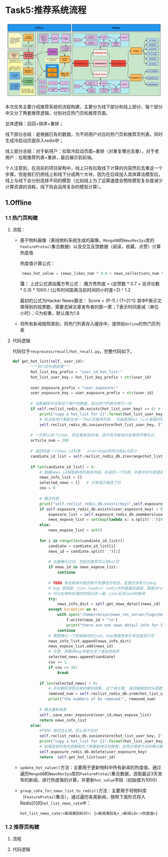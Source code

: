 # Task5:推荐系统流程

![](material/ch1-overview.png)

本次任务主要介绍推荐系统的流程构建，主要分为线下部分和线上部分，每个部分中又分了两套推荐逻辑，分别对应热门页和推荐页面。

总体逻辑：召回+排序+重排；

线下部分总结：是根据已有的数据，为不同用户对应的热门页和推荐页列表。同时生成冷启动页面存入redis中；

线上部分总结：对于新用户：拉取冷启动页面+重排（对重复曝光去重），对于老用户：拉取推荐列表+重排，最后展示到前端。

个人注意到，在目前的项目架构中，线上只有拉取线下计算的内容然后去重这一个步骤。但是我们仍把线上和线下分成两个大块，因为在后续加入具体算法模型后，线上与线下会分别选择不同的模型（比如线上为了运算速度会牺牲模型复杂度减少计算资源的消耗，线下则会运用复杂的模型计算）。

## 1.Offline

### 1.1 热门页构建

1. 流程：

   - 基于物料画像（离线物料系统生成的画像，`MongoDB`的`NewsRecSys`库的`FeatureProtail`集合数据）以及交互反馈数据（阅读，收藏，点赞）计算热度值

     热度值计算公式：

     ```python
     `news_hot_value = (news_likes_num * 0.6 + news_collections_num * 0.3 + news_read_num * 0.1) * 10 / (1 + time_hour_diff / 72)
     
     ```

     **注：** 上述公式源自魔方秀公式： 魔方秀热度 = (总赞数 * 0.7 + 总评论数 * 0.3) * 1000 / (公布时间距离当前时间的小时差+2) ^ 1.2

     最初的公式为Hacker News算法： Score = (P-1) / (T+2)^G 其中P表示文章得到的投票数，需要去掉文章发布者的那一票；T表示时间衰减（单位小时）；G为权重，默认值为1.8

   - 将所有新闻按照类别，将热门列表存入缓存中，提供给`Online`的热门页列表

2. 代码逻辑

   代码位于`recprocess/recall/hot_recall.py`。完整代码如下。

    ```python
    def get_hot_list(self, user_id):
            """热门页列表结果"""
            hot_list_key_prefix = "user_id_hot_list:"
            hot_list_user_key = hot_list_key_prefix + str(user_id)
    
            user_exposure_prefix = "user_exposure:"
            user_exposure_key = user_exposure_prefix + str(user_id)
    
            # 当数据库中没有这个用户的数据，就从热门列表中拷贝一份 
            if self.reclist_redis_db.exists(hot_list_user_key) == 0: # 存在返回1，不存在返回0
                print("copy a hot_list for {}".format(hot_list_user_key))
                # 给当前用户重新生成一个hot页推荐列表， 也就是把hot_list里面的列表复制一份给当前user， key换成user_id
                self.reclist_redis_db.zunionstore(hot_list_user_key, ["hot_list"])
    
            # 一页默认10个item, 但这里候选20条，因为有可能有的在推荐页曝光过
            article_num = 200
    
            # 返回的是一个news_id列表   zrevrange排序分值从大到小
            candiate_id_list = self.reclist_redis_db.zrevrange(hot_list_user_key, 0, article_num-1)
    
            if len(candiate_id_list) > 0:
                # 根据news_id获取新闻的具体内容，并返回一个列表，列表中的元素是按照顺序展示的新闻信息字典
                news_info_list = []
                selected_news = []   # 记录真正被选了的
                cou = 0
    
                # 曝光列表
                print("self.reclist_redis_db.exists(key)",self.exposure_redis_db.exists(user_exposure_key))
                if self.exposure_redis_db.exists(user_exposure_key) > 0:
                    exposure_list = self.exposure_redis_db.smembers(user_exposure_key)
                    news_expose_list = set(map(lambda x: x.split(':')[0], exposure_list))
                else:
                    news_expose_list = set()
    
                for i in range(len(candiate_id_list)):
                    candiate = candiate_id_list[i]
                    news_id = candiate.split('_')[1]
    
                    # 去重曝光过的，包括在推荐页以及hot页
                    if news_id in news_expose_list:
                        continue
    
                    # TODO 有些新闻可能获取不到静态的信息，这里应该有什么bug
                    # bug 原因是，json.loads() redis中的数据会报错，需要对redis中的数据进行处理
                    # 可以在物料处理的时候过滤一遍，json无法load的新闻
                    try:
                        news_info_dict = self.get_news_detail(news_id)
                    except Exception as e:
                        with open("/home/recsys/news_rec_server/logs/news_bad_cases.log", "a+") as f:
                            f.write(news_id + "\n")
                            print("there are not news detail info for {}".format(news_id))
                        continue
                    # 需要确认一下前端接收的json，key需要是单引号还是双引号
                    news_info_list.append(news_info_dict)
                    news_expose_list.add(news_id)
                    # 注意，原数的key中是包含了类别信息的
                    selected_news.append(candiate)
                    cou += 1
                    if cou == 10:
                        break
                
                if len(selected_news) > 0:
                    # 手动删除读取出来的缓存结果, 这个很关键, 返回被删除的元素数量，用来检测是否被真的被删除了
                    removed_num = self.reclist_redis_db.zrem(hot_list_user_key, *selected_news)
                    print("the numbers of be removed:", removed_num)
    
                # 曝光重新落表
                self._save_user_exposure(user_id,news_expose_list)
                return news_info_list 
            else:
                #TODO 临时这么做，这么做不太好
                self.reclist_redis_db.zunionstore(hot_list_user_key, ["hot_list"])
                print("copy a hot_list for {}".format(hot_list_user_key))
                # 如果是把所有内容都刷完了再重新拷贝的数据，还得记得把今天的曝光数据给清除了
                self.exposure_redis_db.delete(user_exposure_key)
                return  self.get_hot_list(user_id)
    ```

   - `update_hot_value()`方法：主要用于更新物料中所有新闻的热度值，通过遍历`MongoDB`的`NewsRecSys`库的`FeatureProtail`集合数据，选取最近3天发布的新闻，进行热度值的计算，并更新`hot_value`字段（初始值为1000）

   - `group_cate_for_news_list_to_redis()`方法：主要用于将物料库（`FeatureProtail`集合），通过遍历各类新闻，按照下面形式存入Redis[0]的`hot_list_news_cate`中：

     ```
     hot_list_news_cate:<新闻类别标识>: {<新闻类别名>_<新闻id>:<热度值>}
     
     ```

### 1.2 推荐页构建

1. 流程

   

2. 代码逻辑
